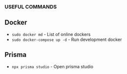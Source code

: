 ### USEFUL COMMANDS

## Docker

- `sudo docker md` - List of online dockers
- `sudo docker-compose up -d` - Run development docker

## Prisma
- `npx prisma studio` - Open prisma studio